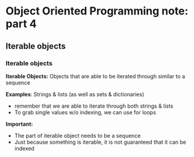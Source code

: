 # Object Oriented Programming note: part 4
## Iterable objects 
### Iterable objects
**Iterable Objects:** Objects that are able to be iterated through similar to a sequence 

**Examples**: Strings & lists (as well as sets & dictionaries)
+ remember that we are able to iterate through both strings & lists 
+ To grab single values w/o indexing, we can use for loops

**Important:**
+ The part of iterable object needs to be a sequence 
+ Just because something is iterable, it is not guaranteed that it can be indexed
